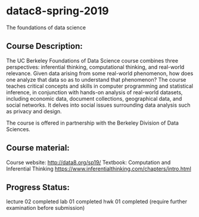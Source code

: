 # datac8-spring-2019
The foundations of data science 

## Course Description: 
The UC Berkeley Foundations of Data Science course combines three perspectives: inferential thinking, computational thinking, and real-world relevance. Given data arising from some real-world phenomenon, how does one analyze that data so as to understand that phenomenon? The course teaches critical concepts and skills in computer programming and statistical inference, in conjunction with hands-on analysis of real-world datasets, including economic data, document collections, geographical data, and social networks. It delves into social issues surrounding data analysis such as privacy and design.

The course is offered in partnership with the Berkeley Division of Data Sciences.

## Course material:
Course website: http://data8.org/sp19/
Textbook: Computation and Inferential Thinking https://www.inferentialthinking.com/chapters/intro.html


## Progress Status: 
lecture 02 completed 
lab 01 completed 
hwk 01 completed (require further examination before submission)
